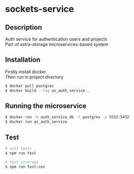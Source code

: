 # sockets-service

## Description

Auth service for authentication users and projects\
Part of astra-storage microservices-based system

## Installation

Firstly install docker\
Then run in project directory

```bash
$ docker pull postgres
$ docker build --tag as_auth_service .
```

## Running the microservice

```bash
$ docker run -h auth_service_db -t postgres -p 5532:5432
$ docker run as_auth_service
```

## Test

```bash
# unit tests
$ npm run test

# test coverage
$ npm run test:cov
```

